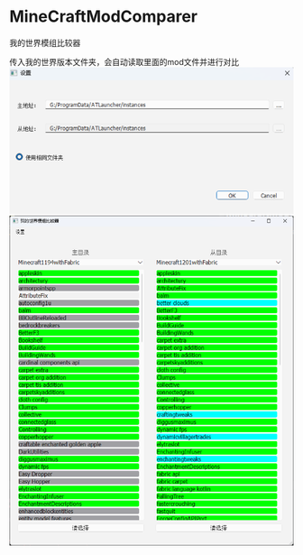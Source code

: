 # MineCraftModComparer
我的世界模组比较器

传入我的世界版本文件夹，会自动读取里面的mod文件并进行对比
<img src="src/setting.png" alt="设置图片">
<img src="src/mainWindow.png" alt="主窗口图片">

